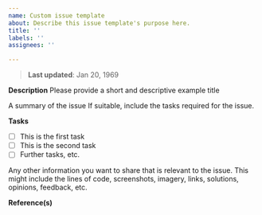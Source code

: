 ```yaml
---
name: Custom issue template
about: Describe this issue template's purpose here.
title: ''
labels: ''
assignees: ''

---
```


> **Last updated**: Jan 20, 1969

**Description**
Please provide a short and descriptive example title

A summary of the issue If suitable, include the tasks required for the issue.

**Tasks**
- [ ] This is the first task
- [ ] This is the second task
- [ ] Further tasks, etc.

Any other information you want to share that is relevant to the issue. This might include the lines of code, screenshots, imagery, links, solutions, opinions, feedback, etc.

**Reference(s)**
